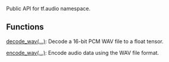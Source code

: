 
Public API for tf.audio namespace.
## Functions
[decode_wav(...)](https://www.tensorflow.org/api_docs/python/tf/audio/decode_wav): Decode a 16-bit PCM WAV file to a float tensor.

[encode_wav(...)](https://www.tensorflow.org/api_docs/python/tf/audio/encode_wav): Encode audio data using the WAV file format.

